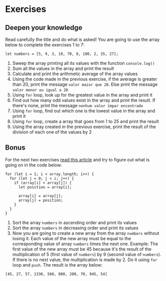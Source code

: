# Exercises

## Deepen your knowledge

Read carefully the title and do what is asked! You are going to use the array below to complete the exercises 1 to 7:

```
let numbers = [5, 9, 3, 19, 70, 8, 100, 2, 35, 27];
```

1. Sweep the array printing all its values with the function ``console.log()``
2. Sum all the values in the array and print the result
3. Calculate and print the arithmetic average of the array values
4. Using the code made in the previous exercise, if the average is greater than 20, print the message ``valor maior que 20``. Else print the message ``valor menor ou igual a 20``
5. Using ``for`` loop, look up for the greatest value in the array and print it
6. Find out how many odd values exist in the array and print the result. If there's none, print the message ``nenhum valor ímpar encontrado``
7. Using ``for`` loop, find out which one is the lowest value in the array and print it
8. Using ``for`` loop, create a array that goes from 1 to 25 and print the result
9. Using the array created in the previous exercise, print the result of the division of each one of the values by 2

## Bonus

For the next two exercises [read this article](http://devfuria.com.br/logica-de-programacao/introducao-ao-algoritmo-de-ordenacao-bubble-sort/) and try to figure out what is going on in the code below:

```
for (let i = 1; i < array.length; i++) {
  for (let j = 0; j < i; j++) {
    if (array[i] < array[j]) {
      let position = array[i];

      array[i] = array[j];
      array[j] = position;
    }
  }
}
```

1. Sort the array ``numbers`` in ascending order and print its values
2. Sort the array ``numbers`` in decreasing order and print its values
3. Now you are going to create a new array from the array ``numbers`` without losing it. Each value of the new array must be equal to the corresponding value of array ``numbers`` times the next one. Example: The first value of the new array must be 45 because it's the result of the multiplication of 5 (first value of ``numbers``) by 9 (second value of ``numbers``). If there is no next value, the multiplication is made by 2. Do it using ``for`` loop and ``push``. The result is the array below:

```
[45, 27, 57, 1330, 560, 800, 200, 70, 945, 54]
```

